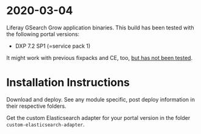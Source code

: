 # 2020-03-04

Liferay GSearch Grow application binaries. This build has been tested with the following portal versions:

* DXP 7.2  SP1 (=service pack 1) 

It might work with previous fixpacks and CE, too, <u>but has not been tested</u>.

# Installation Instructions

Download and deploy. See any module specific, post deploy information in their respective folders.

Get the custom Elasticsearch adapter for your portal version in the folder `custom-elasticsearch-adapter`.

